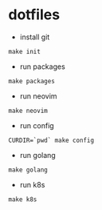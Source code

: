 # dotfiles

- install git

```
make init
```

- run packages

```
make packages
```

- run neovim

```
make neovim
```

- run config

```
CURDIR=`pwd` make config
```

- run golang

```
make golang
```

- run k8s

```
make k8s
```

